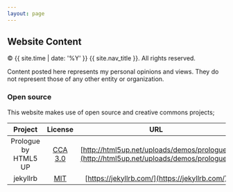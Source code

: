 ```yaml
---
layout: page
---
```


## Website Content

&copy; {{ site.time | date: '%Y' }} {{ site.nav_title }}. All rights reserved.

Content posted here represents my personal opinions and views. They do not represent those of any other entity or organization.

### Open source

This website makes use of open source and creative commons projects;

| Project       | License       | URL   |
|:-------------:|:-------------:|:-----:|
| Prologue by HTML5 UP | [CCA 3.0](http://html5up.net/license) | [http://html5up.net/uploads/demos/prologue/](http://html5up.net/uploads/demos/prologue/) |
| jekyllrb     | [MIT](https://raw.githubusercontent.com/jekyll/jekyll/master/LICENSE)      | [https://jekyllrb.com/](https://jekyllrb.com/) |

